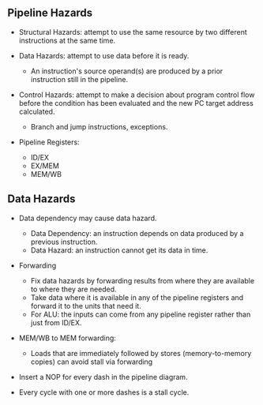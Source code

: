 ## Pipeline Hazards
- Structural Hazards: attempt to use the same resource by two different instructions at the same time.
- Data Hazards: attempt to use data before it is ready.
	- An instruction's source operand(s) are produced by a prior instruction still in the pipeline.
- Control Hazards: attempt to make a decision about program control flow before the condition has been evaluated and the new PC target address calculated.
	- Branch and jump instructions, exceptions.

- Pipeline Registers:
	- ID/EX
	- EX/MEM
	- MEM/WB

## Data Hazards
- Data dependency may cause data hazard.
	- Data Dependency: an instruction depends on data produced by a previous instruction.
	- Data Hazard: an instruction cannot get its data in time.

- Forwarding
	- Fix data hazards by forwarding results from where they are available to where they are needed.
	- Take data where it is available in any of the pipeline registers and forward it to the units that need it.
	- For ALU: the inputs can come from any pipeline register rather than just from ID/EX.

- MEM/WB to MEM forwarding:
	- Loads that are immediately followed by stores (memory-to-memory copies) can avoid stall via forwarding

- Insert a NOP for every dash in the pipeline diagram.
- Every cycle with one or more dashes is a stall cycle.